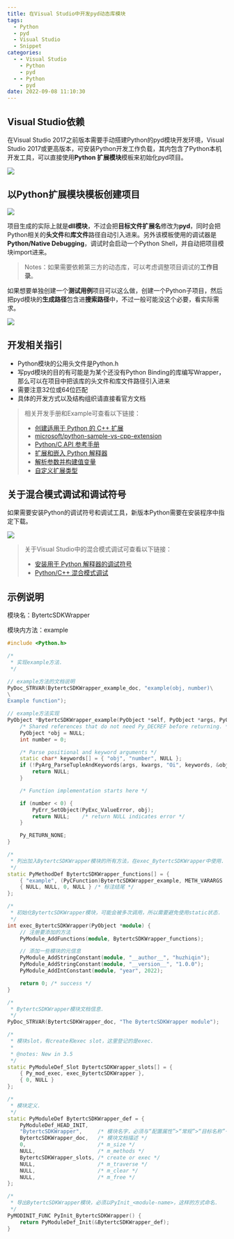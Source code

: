 ```yaml
---
title: 在Visual Studio中开发pyd动态库模块
tags:
  - Python
  - pyd
  - Visual Studio
  - Snippet
categories:
  - - Visual Studio
    - Python
    - pyd
  - - Python
    - pyd
date: 2022-09-08 11:10:30
---
```



## Visual Studio依赖

在Visual Studio 2017之前版本需要手动搭建Python的pyd模块开发环境，Visual Studio 2017或更高版本，可安装Python开发工作负载，其内包含了Python本机开发工具，可以直接使用**Python 扩展模块**模板来初始化pyd项目。

![](/images/post/visual_studio_pyd_dev/visual_studio_install_python_dev_tool.png)

## 以Python扩展模块模板创建项目

![](/images/post/visual_studio_pyd_dev/visual_studio_create_pyd_project.png)

项目生成的实际上就是**dll模块**，不过会把**目标文件扩展名**修改为**pyd**，同时会把Python相关的**头文件**和**库文件**路径自动引入进来。另外该模板使用的调试器是**Python/Native Debugging**，调试时会启动一个Python Shell，并自动把项目模块import进来。

> Notes：如果需要依赖第三方的动态库，可以考虑调整项目调试的**工作目录**。

如果想要单独创建一个**测试用例**项目可以这么做，创建一个Python子项目，然后把pyd模块的**生成路径**包含进**搜索路径**中，不过一般可能没这个必要，看实际需求。

![](/images/post/visual_studio_pyd_dev/testcase_subproject.png)

## 开发相关指引

- Python模块的公用头文件是Python.h
- 写pyd模块的目的有可能是为某个还没有Python Binding的库编写Wrapper，那么可以在项目中把该库的头文件和库文件路径引入进来
- 需要注意32位或64位匹配
- 具体的开发方式以及结构组织请直接看官方文档

> 相关开发手册和Example可查看以下链接：
>
> - [创建适用于 Python 的 C++ 扩展](https://docs.microsoft.com/zh-cn/visualstudio/python/working-with-c-cpp-python-in-visual-studio?view=vs-2022)
> - [microsoft/python-sample-vs-cpp-extension](https://github.com/Microsoft/python-sample-vs-cpp-extension)
> - [Python/C API 参考手册](https://docs.python.org/zh-cn/3/c-api/index.html)
> - [扩展和嵌入 Python 解释器](https://docs.python.org/zh-cn/3/extending/index.html)
> - [解析参数并构建值变量](https://docs.python.org/zh-cn/3/c-api/arg.html#arg-parsing)
> - [自定义扩展类型](https://docs.python.org/zh-cn/3/extending/newtypes_tutorial.html)

## 关于混合模式调试和调试符号

如果需要安装Python的调试符号和调试工具，新版本Python需要在安装程序中指定下载。

![](/images/post/visual_studio_pyd_dev/python_installer_debug_symbol_and_tool.png)

> 关于Visual Studio中的混合模式调试可查看以下链接：
>
> - [安装用于 Python 解释器的调试符号](https://docs.microsoft.com/zh-cn/visualstudio/python/debugging-symbols-for-mixed-mode-c-cpp-python?view=vs-2022)
> - [Python/C++ 混合模式调试](https://docs.microsoft.com/zh-cn/visualstudio/python/debugging-mixed-mode-c-cpp-python-in-visual-studio?view=vs-2022)

## 示例说明

模块名：BytertcSDKWrapper

模块内方法：example

```c++
#include <Python.h>

/*
 * 实现example方法.
 */

// example方法的文档说明
PyDoc_STRVAR(BytertcSDKWrapper_example_doc, "example(obj, number)\
\
Example function");

// example方法实现
PyObject *BytertcSDKWrapper_example(PyObject *self, PyObject *args, PyObject *kwargs) {
    /* Shared references that do not need Py_DECREF before returning. */
    PyObject *obj = NULL;
    int number = 0;

    /* Parse positional and keyword arguments */
    static char* keywords[] = { "obj", "number", NULL };
    if (!PyArg_ParseTupleAndKeywords(args, kwargs, "Oi", keywords, &obj, &number)) {
        return NULL;
    }

    /* Function implementation starts here */

    if (number < 0) {
        PyErr_SetObject(PyExc_ValueError, obj);
        return NULL;    /* return NULL indicates error */
    }

    Py_RETURN_NONE;
}

/*
 * 列出加入BytertcSDKWrapper模块的所有方法，在exec_BytertcSDKWrapper中使用.
 */
static PyMethodDef BytertcSDKWrapper_functions[] = {
    { "example", (PyCFunction)BytertcSDKWrapper_example, METH_VARARGS | METH_KEYWORDS, BytertcSDKWrapper_example_doc },
    { NULL, NULL, 0, NULL } /* 标注结尾 */
};

/*
 * 初始化BytertcSDKWrapper模块，可能会被多次调用，所以需要避免使用static状态.
 */
int exec_BytertcSDKWrapper(PyObject *module) {
    // 注册要添加的方法
    PyModule_AddFunctions(module, BytertcSDKWrapper_functions);

    // 添加一些模块的元信息
    PyModule_AddStringConstant(module, "__author__", "huzhiqin");
    PyModule_AddStringConstant(module, "__version__", "1.0.0");
    PyModule_AddIntConstant(module, "year", 2022);

    return 0; /* success */
}

/*
 * BytertcSDKWrapper模块文档信息.
 */
PyDoc_STRVAR(BytertcSDKWrapper_doc, "The BytertcSDKWrapper module");

/*
 * 模块slot，有create和exec slot，这里登记的是exec.
 *
 * @notes: New in 3.5
 */
static PyModuleDef_Slot BytertcSDKWrapper_slots[] = {
    { Py_mod_exec, exec_BytertcSDKWrapper },
    { 0, NULL }
};

/*
 * 模块定义.
 */
static PyModuleDef BytertcSDKWrapper_def = {
    PyModuleDef_HEAD_INIT,
    "BytertcSDKWrapper",     /* 模块名字，必须与“配置属性”>“常规”>“目标名称”一致 */
    BytertcSDKWrapper_doc,   /* 模块文档描述 */
    0,                       /* m_size */
    NULL,                    /* m_methods */
    BytertcSDKWrapper_slots, /* create or exec */
    NULL,                    /* m_traverse */
    NULL,                    /* m_clear */
    NULL,                    /* m_free */
};

/*
 * 导出BytertcSDKWrapper模块，必须以PyInit_<module-name>，这样的方式命名.
 */
PyMODINIT_FUNC PyInit_BytertcSDKWrapper() {
    return PyModuleDef_Init(&BytertcSDKWrapper_def);
}
```

